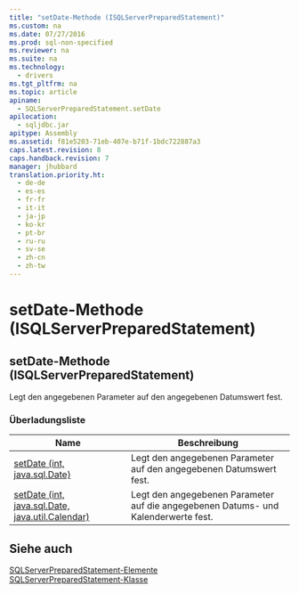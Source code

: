 ```yaml
---
title: "setDate-Methode (ISQLServerPreparedStatement)"
ms.custom: na
ms.date: 07/27/2016
ms.prod: sql-non-specified
ms.reviewer: na
ms.suite: na
ms.technology: 
  - drivers
ms.tgt_pltfrm: na
ms.topic: article
apiname: 
  - SQLServerPreparedStatement.setDate
apilocation: 
  - sqljdbc.jar
apitype: Assembly
ms.assetid: f81e5203-71eb-407e-b71f-1bdc722887a3
caps.latest.revision: 8
caps.handback.revision: 7
manager: jhubbard
translation.priority.ht: 
  - de-de
  - es-es
  - fr-fr
  - it-it
  - ja-jp
  - ko-kr
  - pt-br
  - ru-ru
  - sv-se
  - zh-cn
  - zh-tw
---
```

# setDate-Methode (ISQLServerPreparedStatement)
    
## setDate\-Methode \(ISQLServerPreparedStatement\)  
 Legt den angegebenen Parameter auf den angegebenen Datumswert fest.  
  
### Überladungsliste  
  
|Name|Beschreibung|  
|----------|------------------|  
|[setDate \(int, java.sql.Date\)](../content/setDate-Method--int--java.sql.Date-.md)|Legt den angegebenen Parameter auf den angegebenen Datumswert fest.|  
|[setDate \(int, java.sql.Date, java.util.Calendar\)](../content/setDate-Method--int--java.sql.Date--java.util.Calendar-.md)|Legt den angegebenen Parameter auf die angegebenen Datums\- und Kalenderwerte fest.|  
  
## Siehe auch  
 [SQLServerPreparedStatement-Elemente](../content/SQLServerPreparedStatement-Members.md)   
 [SQLServerPreparedStatement-Klasse](../content/SQLServerPreparedStatement-Class.md)  
  
  